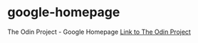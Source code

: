 # google-homepage
The Odin Project - Google Homepage
[Link to The Odin Project][top]


[top]: http://www.theodinproject.com/web-development-101/html-css?ref=lnav
